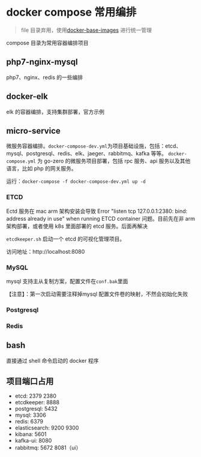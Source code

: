 # docker compose 常用编排

> file 目录弃用，使用[docker-base-images](https://github.com/KINGMJ/docker-base-images) 进行统一管理

compose 目录为常用容器编排项目

## php7-nginx-mysql

php7、nginx、redis 的一些编排

## docker-elk

elk 的容器编排，支持集群部署，官方示例

## micro-service

微服务容器编排。`docker-compose-dev.yml`为项目基础设施，包括：etcd、mysql、postgresql、redis、elk、jaeger、rabbitmq、kafka 等等。
`docker-compose.yml` 为 go-zero 的微服务项目部署，包括 rpc 服务、api 服务以及其他语言，比如 php 的网关服务。

运行：`docker-compose -f docker-compose-dev.yml up -d`

### ETCD

Ectd 服务在 mac arm 架构安装会导致 Error "listen tcp 127.0.0.1:2380: bind: address already in use" when running ETCD container 问题。目前先在非 arm 架构部署，或者使用 k8s 里面部署的 etcd 服务。后面再解决

`etcdkeeper.sh` 启动一个 etcd 的可视化管理项目。

访问地址：http://localhost:8080

### MySQL

mysql 支持主从复制方案，配置文件在`conf.bak`里面

【注意】：第一次启动需要注释掉mysql 配置文件卷的映射，不然会初始化失败

### Postgresql

### Redis

## bash

直接通过 shell 命令启动的 docker 程序


## 项目端口占用

- etcd: 2379 2380
- etcdkeeper: 8888
- postgresql: 5432
- mysql: 3306
- redis: 6379
- elasticsearch: 9200 9300
- kibana: 5601
- kafka-ui: 8080
- rabbitmq: 5672 8081（ui）